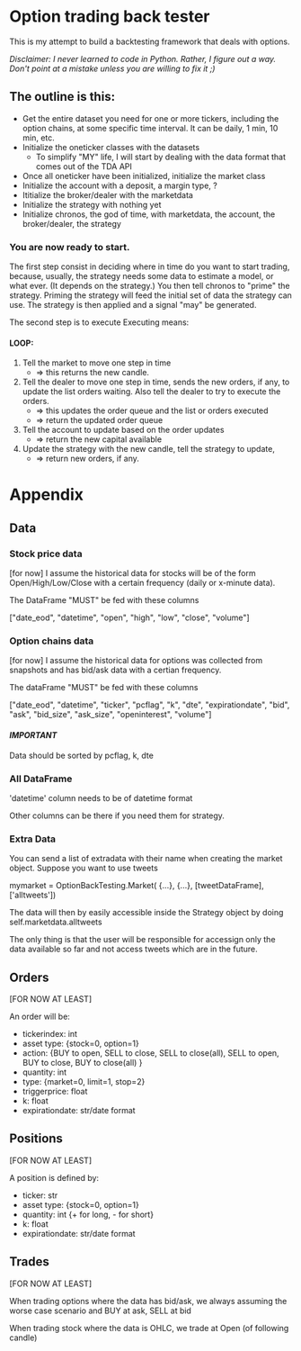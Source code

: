 # Option trading back tester

This is my attempt to build a backtesting framework that deals with options.

_Disclaimer: I never learned to code in Python. Rather, I figure out a way. Don't point at a mistake unless you are willing to fix it ;)_


## The outline is this:

- Get the entire dataset you need for one or more tickers, including the option chains, at some specific time interval. It can be daily, 1 min, 10 min, etc.
- Initialize the oneticker classes with the datasets
  - To simplify "MY" life, I will start by dealing with the data format that comes out of the TDA API
- Once all oneticker have been initialized, initialize the market class
- Initialize the account with a deposit, a margin type, ?
- Ititialize the broker/dealer with the marketdata
- Initialize the strategy with nothing yet
- Initialize chronos, the god of time, with marketdata, the account, the broker/dealer, the strategy



### You are now ready to start.

The first step consist in deciding where in time do you want to start trading, because, usually, the strategy needs some data to estimate a model, or what ever. (It depends on the strategy.) You then tell chronos to "prime" the strategy.
    Priming the strategy will feed the initial set of data the strategy can use.
    The strategy is then applied and a signal "may" be generated.

The second step is to execute
Executing means:
#### LOOP:
1. Tell the market to move one step in time 
   - => this returns the new candle.
2. Tell the dealer to move one step in time, sends the new orders, if any, to update the list orders waiting. Also tell the dealer to try to execute the orders.
   - => this updates the order queue and the list or orders executed
   - => return the updated order queue
3. Tell the account to update based on the order updates
   - => return the new capital available
4. Update the strategy with the new candle, tell the strategy to update, 
   - => return new orders, if any.


# Appendix

## Data

### Stock price data

[for now] I assume the historical data for stocks will be of the form Open/High/Low/Close with a certain frequency (daily or x-minute data).

The DataFrame "MUST" be fed with these columns

["date_eod", "datetime", "open", "high", "low", "close", "volume"]



### Option chains data

[for now] I  assume the historical data for options was collected from snapshots and has bid/ask data with a certian frequency.

The dataFrame "MUST" be fed with these columns

["date_eod", "datetime", "ticker", "pcflag", "k", "dte", "expirationdate", "bid", "ask", "bid_size", "ask_size", "openinterest", "volume"]

#### *IMPORTANT*
Data should be sorted by pcflag, k, dte


### All DataFrame

'datetime' column needs to be of datetime format

Other columns can be there if you need them for strategy.


### Extra Data
You can send a list of extradata with their name when creating the market object.
Suppose you want to use tweets

mymarket = OptionBackTesting.Market( {...}, {...}, [tweetDataFrame], ['alltweets'])

The data will then by easily accessible inside the Strategy object by doing self.marketdata.alltweets

The only thing is that the user will be responsible for accessign only the data available so far and not access tweets which are in the future.


## Orders
[FOR NOW AT LEAST]

An order will be:
- tickerindex: int
- asset type: {stock=0, option=1}
- action: {BUY to open, SELL to close, SELL to close(all), SELL to open, BUY to close, BUY to close(all) }
- quantity: int
- type: {market=0, limit=1, stop=2}
- triggerprice: float
- k: float
- expirationdate: str/date format


## Positions
[FOR NOW AT LEAST]

A position is defined by:
- ticker: str
- asset type: {stock=0, option=1}
- quantity: int {+ for long, - for short}
- k: float
- expirationdate: str/date format


## Trades
[FOR NOW AT LEAST]

When trading options where the data has bid/ask, we always assuming the worse case scenario and BUY at ask, SELL at bid

When trading stock where the data is OHLC, we trade at Open (of following candle)

